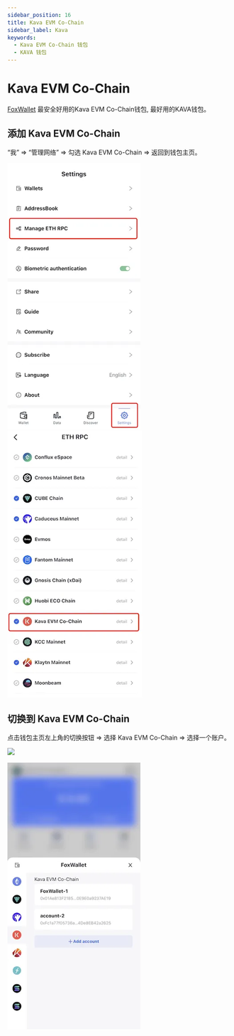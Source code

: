 ```yaml
---
sidebar_position: 16
title: Kava EVM Co-Chain
sidebar_label: Kava
keywords:
  - Kava EVM Co-Chain 钱包
  - KAVA 钱包
---
```


# Kava EVM Co-Chain
[FoxWallet](https://foxwallet.com) 最安全好用的Kava EVM Co-Chain钱包, 最好用的KAVA钱包。

## 添加 Kava EVM Co-Chain

“我” => “管理网络” => 勾选 Kava EVM Co-Chain => 返回到钱包主页。

![](../img/manage-eth-rpc.webp)![](../img/add-kava.webp)

## 切换到 Kava EVM Co-Chain

点击钱包主页左上角的切换按钮 => 选择 Kava EVM Co-Chain => 选择一个账户。

<img src="/img/docs/switch-entrance.webp" width="320" />

![](../img/switch-kava.webp)